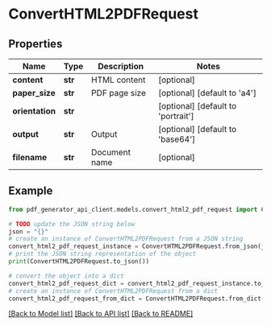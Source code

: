 # ConvertHTML2PDFRequest


## Properties

Name | Type | Description | Notes
------------ | ------------- | ------------- | -------------
**content** | **str** | HTML content | [optional] 
**paper_size** | **str** | PDF page size | [optional] [default to 'a4']
**orientation** | **str** |  | [optional] [default to 'portrait']
**output** | **str** | Output | [optional] [default to 'base64']
**filename** | **str** | Document name | [optional] 

## Example

```python
from pdf_generator_api_client.models.convert_html2_pdf_request import ConvertHTML2PDFRequest

# TODO update the JSON string below
json = "{}"
# create an instance of ConvertHTML2PDFRequest from a JSON string
convert_html2_pdf_request_instance = ConvertHTML2PDFRequest.from_json(json)
# print the JSON string representation of the object
print(ConvertHTML2PDFRequest.to_json())

# convert the object into a dict
convert_html2_pdf_request_dict = convert_html2_pdf_request_instance.to_dict()
# create an instance of ConvertHTML2PDFRequest from a dict
convert_html2_pdf_request_from_dict = ConvertHTML2PDFRequest.from_dict(convert_html2_pdf_request_dict)
```
[[Back to Model list]](../README.md#documentation-for-models) [[Back to API list]](../README.md#documentation-for-api-endpoints) [[Back to README]](../README.md)


